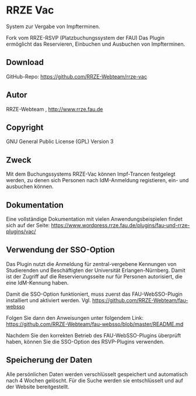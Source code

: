 # RRZE Vac

System zur Vergabe von Impfterminen. 

Fork vom RRZE-RSVP (Platzbuchungssystem der FAU)
Das Plugin ermöglicht das Reservieren, Einbuchen und Ausbuchen von Impfterminen.

## Download 

GitHub-Repo: https://github.com/RRZE-Webteam/rrze-vac


## Autor 
RRZE-Webteam , http://www.rrze.fau.de

## Copyright

GNU General Public License (GPL) Version 3 


## Zweck 

Mit dem Buchungssystems RRZE-Vac können Impf-Trancen festgelegt werden, zu denen sich Personen nach IdM-Anmeldung registieren, ein- und ausbuchen können.


## Dokumentation

Eine vollständige Dokumentation mit vielen Anwendungsbeispielen findet sich auf der Seite: 
https://www.wordpress.rrze.fau.de/plugins/fau-und-rrze-plugins/vac/


## Verwendung der SSO-Option

Das Plugin nutzt die Anmeldung für zentral-vergebene Kennungen von Studierenden und Beschäftigten der Universität Erlangen-Nürnberg. Damit ist der Zugriff auf die Reservierungsseite nur für Personen autorisiert, die eine IdM-Kennung haben.

Damit die SSO-Option funktioniert, muss zuerst das FAU-WebSSO-Plugin installiert und aktiviert werden.
Vgl. https://github.com/RRZE-Webteam/fau-websso

Folgen Sie dann den Anweisungen unter folgendem Link:
https://github.com/RRZE-Webteam/fau-websso/blob/master/README.md

Nachdem Sie den korrekten Betrieb des FAU-WebSSO-Plugins überprüft haben, können Sie die SSO-Option des RSVP-Plugins verwenden.


## Speicherung der Daten

Alle persönlichen Daten werden verschlüsselt gespeichert und automatisch nach 4 Wochen gelöscht. Für die Suche werden sie entschlüsselt und auf der Website bereitgestellt.
